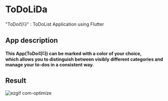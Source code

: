 # ToDoLiDa
"ToDo리다" : ToDoList Application using Flutter 

## App description
**This App(ToDo리다) can be marked with a color of your choice,<br>
which allows you to distinguish between visibly different categories and manage your to-dos in a consistent way.**

## Result
![ezgif com-optimize](https://github.com/Park21700305/ToDoLiDa/assets/93187535/4e3f0b48-e81c-41af-b6e1-7b13ab318ccf)

